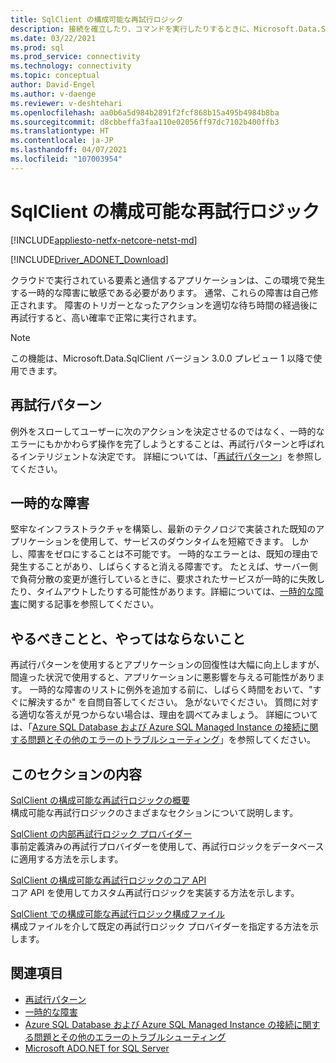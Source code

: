 ```yaml
---
title: SqlClient の構成可能な再試行ロジック
description: 接続を確立したり、コマンドを実行したりするときに、Microsoft.Data.SqlClient の構成可能な再試行ロジック機能を使用する方法について説明します。
ms.date: 03/22/2021
ms.prod: sql
ms.prod_service: connectivity
ms.technology: connectivity
ms.topic: conceptual
author: David-Engel
ms.author: v-daenge
ms.reviewer: v-deshtehari
ms.openlocfilehash: aa0b6a5d984b2891f2fcf868b15a495b4984b8ba
ms.sourcegitcommit: d8cbbeffa3faa110e02056ff97dc7102b400ffb3
ms.translationtype: HT
ms.contentlocale: ja-JP
ms.lasthandoff: 04/07/2021
ms.locfileid: "107003954"
---
```

# <a name="configurable-retry-logic-in-sqlclient"></a>SqlClient の構成可能な再試行ロジック

[!INCLUDE[appliesto-netfx-netcore-netst-md](../../includes/appliesto-netfx-netcore-netst-md.md)]

[!INCLUDE[Driver_ADONET_Download](../../includes/driver_adonet_download.md)]

クラウドで実行されている要素と通信するアプリケーションは、この環境で発生する一時的な障害に敏感である必要があります。 通常、これらの障害は自己修正されます。 障害のトリガーとなったアクションを適切な待ち時間の経過後に再試行すると、高い確率で正常に実行されます。

> [!NOTE]
> この機能は、Microsoft.Data.SqlClient バージョン 3.0.0 プレビュー 1 以降で使用できます。

## <a name="retry-pattern"></a>再試行パターン

例外をスローしてユーザーに次のアクションを決定させるのではなく、一時的なエラーにもかかわらず操作を完了しようとすることは、再試行パターンと呼ばれるインテリジェントな決定です。 詳細については、「[再試行パターン](/azure/architecture/patterns/retry)」を参照してください。

## <a name="transient-faults"></a>一時的な障害

堅牢なインフラストラクチャを構築し、最新のテクノロジで実装された既知のアプリケーションを使用して、サービスのダウンタイムを短縮できます。 しかし、障害をゼロにすることは不可能です。 一時的なエラーとは、既知の理由で発生することがあり、しばらくすると消える障害です。 たとえば、サーバー側で負荷分散の変更が進行しているときに、要求されたサービスが一時的に失敗したり、タイムアウトしたりする可能性があります。詳細については、[一時的な障害](/azure/azure-sql/database/troubleshoot-common-connectivity-issues#transient-errors-transient-faults)に関する記事を参照してください。

## <a name="do-and-dont"></a>やるべきことと、やってはならないこと

再試行パターンを使用するとアプリケーションの回復性は大幅に向上しますが、間違った状況で使用すると、アプリケーションに悪影響を与える可能性があります。 一時的な障害のリストに例外を追加する前に、しばらく時間をおいて、"すぐに解決するか" を自問自答してください。 急がないでください。 質問に対する適切な答えが見つからない場合は、理由を調べてみましょう。 詳細については、「[Azure SQL Database および Azure SQL Managed Instance の接続に関する問題とその他のエラーのトラブルシューティング](/azure/azure-sql/database/troubleshoot-common-errors-issues)」を参照してください。

## <a name="in-this-section"></a>このセクションの内容

[SqlClient の構成可能な再試行ロジックの概要](configurable-retry-logic-sqlclient-introduction.md)  
構成可能な再試行ロジックのさまざまなセクションについて説明します。

[SqlClient の内部再試行ロジック プロバイダー](internal-retry-logic-providers-sqlclient.md)  
事前定義済みの再試行プロバイダーを使用して、再試行ロジックをデータベースに適用する方法を示します。

[SqlClient の構成可能な再試行ロジックのコア API](configurable-retry-logic-core-apis-sqlclient.md)  
コア API を使用してカスタム再試行ロジックを実装する方法を示します。

[SqlClient での構成可能な再試行ロジック構成ファイル](configurable-retry-logic-config-file-sqlclient.md)  
構成ファイルを介して既定の再試行ロジック プロバイダーを指定する方法を示します。

## <a name="see-also"></a>関連項目

- [再試行パターン](/azure/architecture/patterns/retry)
- [一時的な障害](/azure/azure-sql/database/troubleshoot-common-connectivity-issues#transient-errors-transient-faults)
- [Azure SQL Database および Azure SQL Managed Instance の接続に関する問題とその他のエラーのトラブルシューティング](/azure/azure-sql/database/troubleshoot-common-errors-issues)
- [Microsoft ADO.NET for SQL Server](microsoft-ado-net-sql-server.md)
